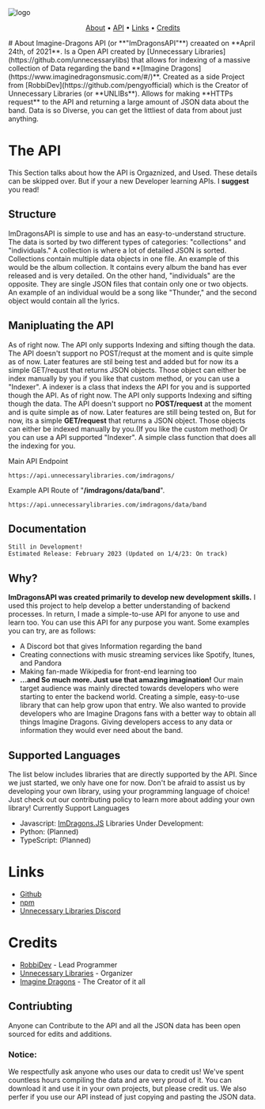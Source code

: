 <img src="https://github.com/unnecessarylibs/ImDragonsAPI/blob/main/img/ImDragonsAPI-logo.png" alt="logo">
<p align="center">
  <a href="#about">About</a> •
  <a href="#prerequisites">API</a> •
  <a href="#links">Links</a> •
  <a href="#credits">Credits</a>
</p>
# About
Imagine-Dragons API (or **"ImDragonsAPI"**) creaated on **April 24th, of 2021**. Is a Open API created by [Unnecessary Libraries](https://github.com/unnecessarylibs) that allows for indexing of a massive collection of Data regarding the band **[Imagine Dragons](https://www.imaginedragonsmusic.com/#/)**. Created as a side Project from [RobbiDev](https://github.com/pengyofficial) which is the Creator of Unnecessary Libraries (or **UNLIBs**). Allows for making **HTTPs request** to the API and returning a large amount of JSON data about the band. Data is so Diverse, you can get the littliest of data from about just anything. 
<!-- ### Usage Example: 
Complex: lets say you wanted exact lyric at timestamp **2:00** on the song "Believer". YOU CAN! 
Or lets just say you want something simple. Like "What album did believer release on?" YOU CAN! -->

# The API
This Section talks about how the API is Orgaznized, and Used. These details can be skipped over. But if your a new Developer learning APIs. I **suggest** you read!

## Structure
ImDragonsAPI is simple to use and has an easy-to-understand structure. The data is sorted by two different types of categories: "collections" and "individuals." A collection is where a lot of detailed JSON is sorted. Collections contain multiple data objects in one file. An example  of this would be the album collection. It contains every album the band has ever released and is very detailed. On the other hand, "individuals" are the opposite. They are single JSON files that contain only one or two objects. An example of an individual would be a song like "Thunder," and the second object would contain all the lyrics.

## Manipluating the API
As of right now. The API only supports Indexing and sifting though the data. The API doesn't support no POST/requst at the moment and is quite simple as of now. Later features are stil being test and added but for now its a simple GET/requst that returns JSON objects. Those object can either be index manually by you if you like that custom method, or you can use a "Indexer". A indexer is a class that indexs the API for you and is supported though the API.
As of right now. The API only supports Indexing and sifting though the data. The API doesn't support no **POST/request** at the moment and is quite simple as of now. Later features are still being tested on, But for now, its a simple **GET/request** that returns a JSON object. Those objects can either be indexed manually by you.(If you like the custom method) Or you can use a API supported "Indexer". A simple class function that does all the indexing for you.

Main API Endpoint
```
https://api.unnecessarylibraries.com/imdragons/
```
Example API Route of "**/imdragons/data/band**". 
```
https://api.unnecessarylibraries.com/imdragons/data/band
```
## Documentation 
```
Still in Development! 
Estimated Release: February 2023 (Updated on 1/4/23: On track)
```
## Why?
**ImDragonsAPI was created primarily to develop new development skills.** I used this project to help develop a better understanding of backend processes. In return, I made a simple-to-use API for anyone to use and learn too.
You can use this API for any purpose you want. Some examples you can try, are as follows: 
- A Discord bot that gives Information regarding the band
- Creating connections with music streaming services like Spotify, Itunes, and Pandora 
- Making fan-made Wikipedia for front-end learning too
- **...and So much more. Just use that amazing imagination!**
Our main target audience was mainly directed towards developers who were starting to enter the backend world. Creating a simple, easy-to-use library that can help grow upon that entry. We also wanted to provide developers who are Imagine Dragons fans with a better way to obtain all things Imagine Dragons. Giving developers access to any data or information they would ever need about the band.

## Supported Languages
The list below includes libraries that are directly supported by the API. Since we just started, we only have one for now. Don't be afraid to assist us by developing your own library, using your programming language of choice! Just check out our contributing policy to learn more about adding your own library!
Currently Support Languages
- Javascript: [ImDragons.JS](https://github.com/RobbiDev/imagine-dragons.js)
Libraries Under Development: 
- Python: (Planned)
- TypeScript: (Planned)

# Links
- [Github](https://github.com/RobbiDev/imagine-dragons.js)
- [npm](https://www.npmjs.com/package/imagine-dragons.js)
- [Unnecessary Libraries Discord](https://discord.gg/y8TYje4PXH)

# Credits
- [RobbiDev](https://github.com/pengyofficial) - Lead Programmer
- [Unnecessary Libraries](https://github.com/unnecessarylibs) - Organizer
- [Imagine Dragons](https://www.imaginedragonsmusic.com/#/) - The Creator of it all

## Contriubting
Anyone can Contribute to the API and all the JSON data has been open sourced for edits and additions. 

### Notice:
We respectfully ask anyone who uses our data to credit us! 
We've spent countless hours compiling the data and are very proud of it. You can download it and use it in your own projects, but please credit us. We also perfer if you use our API instead of just copying and pasting the JSON data.

